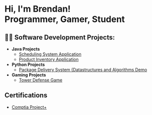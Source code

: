 <h1>Hi, I'm Brendan! <br/>Programmer, Gamer, Student</h1>

<h2>👨‍💻 Software Development Projects:</h2>

- <b>Java Projects</b>
  - [Scheduling System Application](https://github.com/Brendancavey/SchedulingSystemApp)
  - [Product Inventory Application](https://github.com/Brendancavey/ProductInventoryApp)
- <b>Python Projects</b>
  - [Package Delivery System (Datastructures and Algorithms Demo]()
- <b>Gaming Projects</b>
  - [Tower Defense Game](https://github.com/Brendancavey/Tower-Defense-Game)

<h2> Certifications </h2>


- [Comptia Project+](https://www.credly.com/badges/fa587fdd-ca90-4c0c-925a-0ae1fe086f0a)
